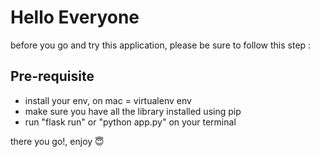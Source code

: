 # Hello Everyone
before you go and try this application, please be sure to follow this step :

## Pre-requisite
- install your env, on mac = virtualenv env
- make sure you have all the library installed using pip
- run "flask run" or "python app.py" on your terminal

there you go!, enjoy 😇
